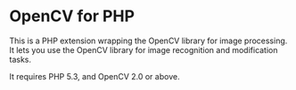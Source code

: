 # OpenCV for PHP

This is a PHP extension wrapping the OpenCV library for image processing. It
lets you use the OpenCV library for image recognition and modification tasks.

It requires PHP 5.3, and OpenCV 2.0 or above.
